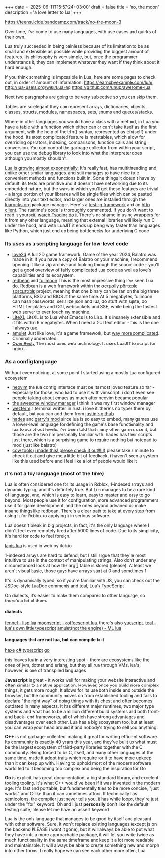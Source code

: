 +++
date = '2025-06-11T15:57:24+03:00'
draft = false
title = 'no, the moon'
description = 'a love letter to lua'
+++

https://teensuicide.bandcamp.com/track/no-the-moon-3

Over time, I've come to use many languages, with use cases and quirks of their own.

Lua truly succeeded in being painless because of its limitation to be as small and extensible as possible while providing the biggest amount of features. Its philosophy is very simple, but, once the programmer understands it, they can implement whatever they want if they think about it hard enough.

If you think something is impossible in Lua, here are some pages to check out, in order of amount of information:
https://learnxbyexample.com/lua/
http://lua-users.org/wiki/LuaFaq
https://github.com/uhub/awesome-lua

Next two paragraphs are going to be very subjective so you can skip them.

Tables are so elegant they can represent arrays, dictionaries, objects, classes, structs, modules, namespaces, sets, enums and queues/stacks.

Where in other languages you would have a class with a method, in Lua you have a table with a function which either can or can't take itself as the first argument, with the help of the t:fn() syntax, represented as t:fn(self) under the hood. Its most complicated feature is metatables, which allow for overriding operators, indexing, comparisons, function calls and string conversion. You can control the garbage collector from within your script, you can use the debug library to look into what the interpreter does although you mostly shouldn't.

[Lua is growing almost exponentially.](https://luarocks.org/stats)
It's really fast, has multithreading and, unlike other similar languages, and still manages to have nice little convenient methods and functions built in.
Some things it doesn't have by default: its tests are primitive and it doesn't have networking due to its embedded nature, but the ways in which you'll get these features are trivial - a large portion of your libraries will be single files which can be pasted directly into your text editor, and larger ones are installed through the [luarocks.org](luarocks.org) package manager. Here's a [testing framework](https://lunarmodules.github.io/busted/) and an [http client](https://luarocks.org/modules/daurnimator/http).
The runtime's code is thoroughly commented. If you don't want to read it yourself, [watch Tsoding do it](https://youtu.be/5CaoYmXYx6U)
There's no shame in using wrappers for it from any other language, meaning that external libraries will likely run C under the hood, and with LuaJIT it ends up being way faster than languages like Python, which just end up being bottlenecks for underlying C code
### Its uses as a scripting language for low-level code
- [love2d](https://love2d.org)
A full 2D game framework. Game of the year 2024, Balatro was made in it. If you have a copy of Balatro on your machine, I recommend opening it like a zip archive and looking through the source code - you'll get a good overview of fairly complicated Lua code as well as love's capabilities and its ecosystem.
- [redbean](https://redbean.dev/) and [fullmoon](https://github.com/pkulchenko/fullmoon)
This is the most impressive thing I've seen Lua do. Redbean is a web framework within the [αcτµαlly pδrταblε εxεcµταblε](https://justine.lol/ape.html) project, meaning that one binary can be ran on the big three platforms, BSD and BIOS at the same time. At 5 megabytes, fullmoon can hash passwords, serialize json and lua, do stuff with sqlite, do HTML templates and CGI, websockets and SSE, while being the fastest web server to ever touch my machine.
- [LiteXL](https://lite-xl.com/)
LiteXL is to Lua what Emacs is to Lisp. It's insanely extensible and it fits within 6 megabytes. When I need a GUI text editor - this is the one I always use.
- [amulet](https://www.amulet.xyz/editor.html)
Just like love, it's a game framework, but [way more complicated](https://www.vertexmeadow.xyz/). Criminally underrated.
- [OpenResty](https://openresty.org/en/)
The most used web technology. It uses LuaJIT to script for nginx.


### As a config language
Without even noticing, at some point I started using a mostly Lua configured ecosystem
- [neovim](https://neovim.io/)
the lua config interface must be its most loved feature so far - especially for those, who had to use it with vimscript. i don't even see people talking about emacs as much after neovim became popular
- [the awesome window manager](https://github.com/awesomeWM/awesome)
i think it was my first window manager
- [wezterm](https://wezterm.org/)
a terminal written in rust. i love it. there's no types there by default, but you can add them from [justin's github](https://github.com/justinsgithub/wezterm-types)
- [hades](https://www.supergiantgames.com/games/hades/) and [garry's mod](https://gmod.facepunch.com/)
since lua is so easy to embed, many games use a lower-level language for defining the game's base functionality and lua to script out levels.
i've been told that many other games use it, but those are the two i'm personally familiar with. hades has their scripts just there, which is a surprising game to require nothing but notepad to mod (just like balatro)
- [cow tools (i made this! please check it out!!!!!)](https://github.com/if-not-nil/)
please take a minute to check it out and give me a little bit of feedback, i haven't seen a system like this used before and i feel like a lot of people would like it

### it's not a toy language (most of the time)
Lua is often considered one for its usage in Roblox, 1-indexed arrays and dynamic typing, and it's definitely true. But Lua manages to be a rare kind of language, one, which is easy to learn, easy to master and easy to go beyond. Most people use it for configuration, more advanced programmers use it for game development, and the ones beyond advaned do make insane things like redbean.
There's a clear path to take at every step from using it for Roblox to applying it in serious software.

Lua doesn't break in big projects, in fact, it's the only language where I didn't feel even remotely tired after 5000 lines of code.
Due to its simplicity, it's hard for code to feel foreign.

[lapis.lua](https://leafo.net/lapis/) is used in web by itch.io

1-indexed arrays are hard to defend, but I still argue that they're most intuitive to use in the context of manipulating strings. Also don't under any circumstanced look at how the arg[] table is stored (please). At least we aren't visual basic, those guys have arrays start at 0 and sometimes 1

It's is dynamically typed, so if you're familiar with JS, you can check out the JSDoc-style LuaDoc comments and teal, Lua's TypeScript

On dialects, it's easier to make them compared to other language, so there's a lot of them.
#### dialects
[fennel - lisp lua](https://fennel-lang.org/)
[moonscript - coffeescript lua](https://moonscript.org/). there's also [yuescript](https://yuescript.org/).
[teal - lua's own little typescript](https://github.com/teal-language/tl)
[amulet(not the engine) - ML lua](https://amulet.works/)

#### languages that are not lua, but can compile to it
[haxe](https://haxe.org/)
[c#](https://github.com/yanghuan/CSharp.lua)
[typescript](https://github.com/TypeScriptToLua/TypeScriptToLua)
[go](https://github.com/gijit/gi)

this leaves lua in a very interesting spot - there are ecosystems like the ones of jvm, dotnet and erlang, but they all run through VMs. lua's, however, is one of transpiled languages

**Javascript** is great - it works well for making your website interactive and often similar to a native application.
However, once you build more complex things, it gets more rough. It allows for its use both inside and outside the browser, but the community moves on from established tooling and fails to declare "the right way" of doing things with its chest and often becomes outdated in many aspects. It has different major runtimes, two major type systems and what has to be a million different build systems and both front- and back- end frameworks, all of which have strong advantages and disadvantages over each other. Lua has a big ecosystem too, but at least you can wrap your head around it and nobody's trying to sell you anything.

**C++** is not garbage-collected, making it great for writing efficient software. Its community is exactly 40 years this year, and they've built up what must be the largest ecosystem of third-party libraries together with the C community.
Being forced to be C, itself, and many other languages at the same time, made it adopt traits which require for it to have more upkeep than it can keep up with.
Having to uphold most of the modern software world led to it becoming too complex and being the inspiration for Go

**Go** is explicit, has great documentation, a big standard library, and excelent tooling tooling. It's what C++ would've been if it was invented in the modern age. It's fast and portable, but fundamentally tries to be more concise, "just works" and C-like than it can sometimes afford. It technically has semicolons, the compiler just never tells you, it has while loops, they're just under the "for" keyword. Oh and I just **personally** don't like the default testing suite, please let me have an assert keyword

Lua is the only language that manages to be good by itself and pleasant with other software. Sure, it won't replace existing languages (except js on the backend PLEASE i want it gone), but it will always be able to put what they have into a more approachable package, it will let you write twice as much functionality in the same timeframe and keep it a lot more readable and maintainable. It will always be able to create something new and morph into other forms. I really hope we can see each other more often, Lua
